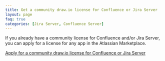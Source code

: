 ```yaml
---
title: Get a community draw.io license for Confluence or Jira Server
layout: page
faq: true
categories: [Jira Server, Confluence Server]
---
```


If you already have a community license for Confluence and/or Jira Server, you can apply for a license for any app in the Atlassian Marketplace.

[Apply for a community draw.io license for Confluence or Jira Server](https://www.atlassian.com/software/views/opensource-community-additional-license-offer)
